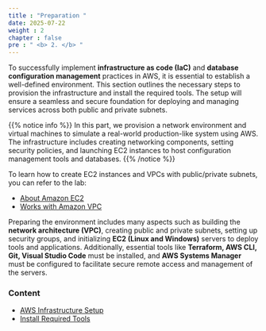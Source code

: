```yaml
---
title : "Preparation "
date: 2025-07-22
weight : 2
chapter : false
pre : " <b> 2. </b> "
---
```


To successfully implement **infrastructure as code (IaC)** and **database configuration management** practices in AWS, it is essential to establish a well-defined environment. This section outlines the necessary steps to provision the infrastructure and install the required tools. The setup will ensure a seamless and secure foundation for deploying and managing services across both public and private subnets.

{{% notice info %}}
In this part, we provision a network environment and virtual machines to simulate a real-world production-like system using AWS. The infrastructure includes creating networking components, setting security policies, and launching EC2 instances to host configuration management tools and databases.
{{% /notice %}}

To learn how to create EC2 instances and VPCs with public/private subnets, you can refer to the lab:
  - [About Amazon EC2](https://000004.awsstudygroup.com/en/)
  - [Works with Amazon VPC](https://000003.awsstudygroup.com/en/)

Preparing the environment includes many aspects such as building the **network architecture (VPC)**, creating public and private subnets, setting up security groups, and initializing **EC2 (Linux and Windows)** servers to deploy tools and applications. Additionally, essential tools like **Terraform, AWS CLI, Git, Visual Studio Code** must be installed, and **AWS Systems Manager** must be configured to facilitate secure remote access and management of the servers.

### Content
  - [AWS Infrastructure Setup](2.1-createec2/)
  - [Install Required Tools](2.2-installTools/)